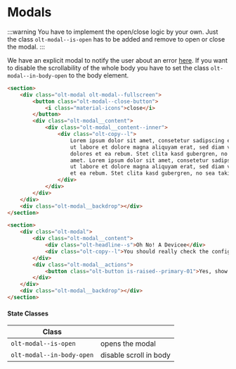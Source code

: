 # Modals

:::warning
You have to implement the open/close logic by your own. Just the class `olt-modal--is-open` has to be added
and remove to open or close the modal.
:::

We have an explicit modal to notify the user about an error [here](/components/notifications.html#as-modal).
If you want to disable the scrollability of the whole body you have to set the class `olt-modal--in-body-open` to the body element.

<fullscreen-modal></fullscreen-modal>

````html
<section>
    <div class="olt-modal olt-modal--fullscreen">
        <button class="olt-modal--close-button">
            <i class="material-icons">close</i>
        </button>
        <div class="olt-modal__content">
            <div class="olt-modal__content--inner">
                <div class="olt-copy--l">
                    Lorem ipsum dolor sit amet, consetetur sadipscing elitr, sed diam nonumy eirmod tempor invidunt
                    ut labore et dolore magna aliquyam erat, sed diam voluptua. At vero eos et accusam et justo duo
                    dolores et ea rebum. Stet clita kasd gubergren, no sea takimata sanctus est Lorem ipsum dolor sit
                    amet. Lorem ipsum dolor sit amet, consetetur sadipscing elitr, sed diam nonumy eirmod tempor invidunt
                    ut labore et dolore magna aliquyam erat, sed diam voluptua. At vero eos et accusam et justo duo dolores
                    et ea rebum. Stet clita kasd gubergren, no sea takimata sanctus est Lorem ipsum dolor sit amet.
                </div>
            </div>
        </div>
    </div>
    <div class="olt-modal__backdrop"></div>
</section>

<section>
    <div class="olt-modal">
        <div class="olt-modal__content">
            <div class="olt-headline--s">Oh No! A Devicee</div>
            <div class="olt-copy--l">You should really check the configuration</div>
        </div>
        <div class="olt-modal__actions">
            <button class="olt-button is-raised--primary-01">Yes, show me</button>
        </div>
    </div>
    <div class="olt-modal__backdrop"></div>
</section>
````

#### State Classes
| Class                                        |                                 |
| -------------------------------------------- | ------------------------------- |
| `olt-modal--is-open`                         | opens the modal                 |
| `olt-modal--in-body-open`                    | disable scroll in body          |